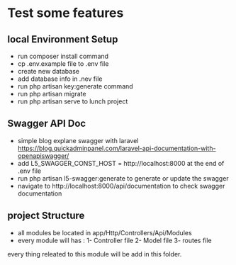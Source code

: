 # Test some features

## local Environment Setup

- run  composer install command
- cp .env.example file to .env file
- create new database
- add database info in .nev file
- run php artisan key:generate command
- run php artisan migrate
- run php artisan serve to lunch project

## Swagger API Doc

- simple blog explane swagger with laravel https://blog.quickadminpanel.com/laravel-api-documentation-with-openapiswagger/
- add L5_SWAGGER_CONST_HOST = http://localhost:8000 at the end of .env file
- run php artisan l5-swagger:generate to generate or update the swagger
- navigate to http://localhost:8000/api/documentation to check swagger documentation


## project Structure

- all modules be located in app/Http/Controllers/Api/Modules
- every module will has :
  1- Controller file
  2- Model file
  3- routes file

every thing releated to this module will be add in this folder.
